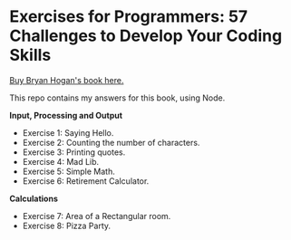 # Exercises for Programmers: 57 Challenges to Develop Your Coding Skills

[Buy Bryan Hogan's book here.](https://www.amazon.com.br/Exercises-Programmers-Brian-Hogan/dp/1680501224)

This repo contains my answers for this book, using Node.

**Input, Processing and Output**
- Exercise 1: Saying Hello.
- Exercise 2: Counting the number of characters.
- Exercise 3: Printing quotes.
- Exercise 4: Mad Lib.
- Exercise 5: Simple Math.
- Exercise 6: Retirement Calculator.

**Calculations**
- Exercise 7: Area of a Rectangular room.
- Exercise 8: Pizza Party.
